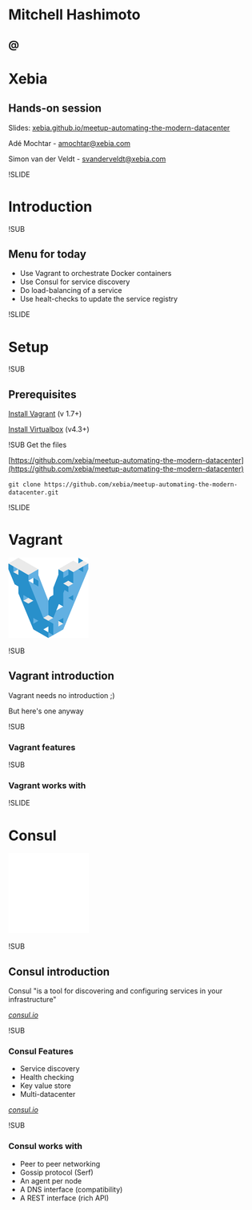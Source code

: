 # Mitchell Hashimoto
## @
# Xebia
## Hands-on session

Slides: [xebia.github.io/meetup-automating-the-modern-datacenter](http://xebia.github.io/meetup-automating-the-modern-datacenter)

Adé Mochtar - [amochtar@xebia.com](mailto:amochtar@xebia.com)

Simon van der Veldt - [svanderveldt@xebia.com](mailto:svanderveldt@xebia.com)



!SLIDE
# Introduction


!SUB
## Menu for today

- Use Vagrant to orchestrate Docker containers
- Use Consul for service discovery
- Do load-balancing of a service
- Use healt-checks to update the service registry



!SLIDE
# Setup


!SUB
## Prerequisites
[Install Vagrant](https://docs.vagrantup.com/v2/installation/index.html) (v 1.7+)

[Install Virtualbox](https://www.virtualbox.org/wiki/Downloads) (v4.3+)



!SUB
Get the files

[https://github.com/xebia/meetup-automating-the-modern-datacenter](https://github.com/xebia/meetup-automating-the-modern-datacenter)
```
git clone https://github.com/xebia/meetup-automating-the-modern-datacenter.git
```



!SLIDE
# Vagrant
![PVagrant](img/vagrant-logo.png) <!-- .element: class="noborder" -->


!SUB
## Vagrant introduction
Vagrant needs no introduction ;)

But here's one anyway


!SUB
### Vagrant features


!SUB
### Vagrant works with



!SLIDE
# Consul
![Consul logo](img/consul-logo.png) <!-- .element: class="noborder" -->


!SUB
## Consul introduction

Consul "is a tool for discovering and configuring services in your infrastructure"


[_consul.io_](http://www.consul.io)


!SUB
### Consul Features

 - Service discovery
 - Health checking
 - Key value store
 - Multi-datacenter


[_consul.io_](http://www.consul.io)


!SUB

### Consul works with

 - Peer to peer networking
 - Gossip protocol (Serf)
 - An agent per node
 - A DNS interface (compatibility)
 - A REST interface (rich API)
